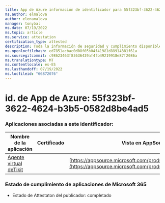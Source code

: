 ```yaml
---
title: App de Azure información de identificador para 55f323bf-3622-4624-b3b5-0582d8be4ad5
ms.author: elmalova
author: elenamalova
manager: tonybal
ms.date: 07/19/2022
ms.topic: article
ms.service: attestation
certification_type: attested
description: Toda la información de seguridad y cumplimiento disponible para 55f323bf-3622-4624-b3b5-0582d8be4ad5.
ms.openlocfilehash: ed7851acbac0d08f05b04f41981d88914381f61a
ms.sourcegitcommit: c98623463f83636439af4fb49219918e87f2086a
ms.translationtype: MT
ms.contentlocale: es-ES
ms.lasthandoff: 07/19/2022
ms.locfileid: "66872076"
---
```

# <a name="azure-app-id-55f323bf-3622-4624-b3b5-0582d8be4ad5"></a>id. de App de Azure: 55f323bf-3622-4624-b3b5-0582d8be4ad5


### <a name="apps-associated-with-this-id"></a>Aplicaciones asociadas a este identificador:
| **Nombre de la aplicación** | **Certificado** | **Vista en AppSource** |
|--------------|---------------|-----------------------|
| [Agente virtual deTikit](../forward/WA200004288.md) |  | [https://appsource.microsoft.com/product/office/WA200004288](https://appsource.microsoft.com/product/office/WA200004288) |

### <a name="microsoft-365-app-compliance-status"></a>Estado de cumplimiento de aplicaciones de Microsoft 365
- Estado de Attestaton del publicador: completado
